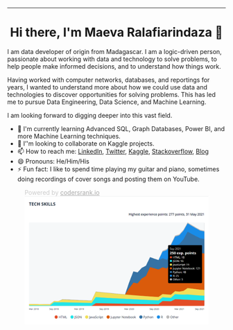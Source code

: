 <!-- Banner picture -->
<!--
<img src="images/banner.jfif">
-->

---
<h1 align="center"> Hi there, I'm Maeva Ralafiarindaza 👋</h1>

I am data developer of origin from Madagascar. I am a logic-driven person, passionate about working with data and technology to solve problems, to help people make informed decisions, and to understand how things work.

Having worked with computer networks, databases, and reportings for years, I wanted to understand more about how we could use data and technologies to discover opportunities for solving problems. This has led me to pursue Data Engineering, Data Science, and Machine Learning.

I am looking forward to digging deeper into this vast field.

- 🌱 I'm currently learning Advanced SQL, Graph Databases, Power BI, and more Machine Learning techniques.
- 👯 I’'m looking to collaborate on Kaggle projects.
- 📫 How to reach me: [LinkedIn](https://www.linkedin.com/in/maevaralafiarindaza), [Twitter](https://twitter.com/maevaralafi), [Kaggle](https://www.kaggle.com/maevaralafi), [Stackoverflow](https://stackexchange.com/users/9569098/maevadevs), [Blog](http://maevadevs.github.io)
- 😄 Pronouns: He/Him/His
- ⚡ Fun fact: I like to spend time playing my guitar and piano, sometimes doing recordings of cover songs and posting them on YouTube.

<!-- Banner picture -->
<figure>
    <figcaption style="text-align: left; color: #ccc;">Powered by <a href="https://profile.codersrank.io/user/maevadevs" style="text-align: left; color: #aaa;">codersrank.io</a></figcaption>
    <a href="https://profile.codersrank.io/user/maevadevs"><img src="images/tech-skills.png"></a>
</figure>